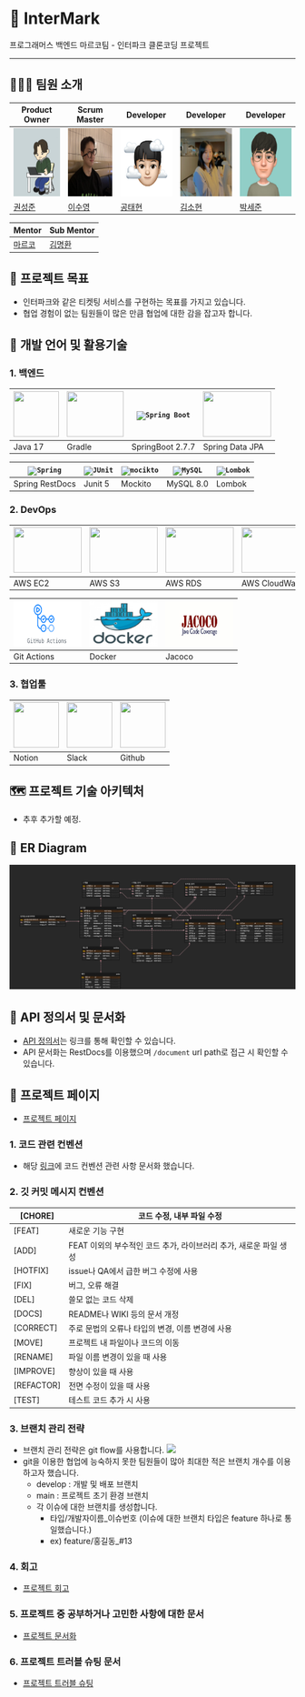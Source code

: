 # 🎫 InterMark
  
프로그래머스 백엔드 마르코팀 - 인터파크 클론코딩 프로젝트

---

## 🧑‍🤝‍🧑 팀원 소개

| Product Owner                                                            | Scrum Master                                                            | Developer                                                               | Developer                                                              | Developer                                                             |
|--------------------------------------------------------------------------|-------------------------------------------------------------------------|-------------------------------------------------------------------------|------------------------------------------------------------------------|-----------------------------------------------------------------------|
| <img width="120" height="120" src=".github/readme/profile/seongjun.png"> | <img width="120" height="120" src=".github/readme/profile/suyoung.jpg"> | <img width="120" height="120" src=".github/readme/profile/taehyun.png"> | <img width="120" height="120" src=".github/readme/profile/sohyun.jpg"> | <img width="120" height="120" src=".github/readme/profile/sejun.jpg"> |
| [권성준](https://github.com/Seongjun-Kwon)                                  | [이수영](https://github.com/twotwobread)                                   | [공태현](https://github.com/rhdtn311)                                      | [김소현](https://github.com/thguss)                                       | [박세준](https://github.com/park-se-jun)                                 |

| Mentor | Sub Mentor |
|--------|------------|
| [마르코](https://github.com/ksy90101) | [김명환](https://github.com/samkimuel) |

## 🥅 프로젝트 목표

- 인터파크와 같은 티켓팅 서비스를 구현하는 목표를 가지고 있습니다.
- 협업 경험이 없는 팀원들이 많은 만큼 협업에 대한 감을 잡고자 합니다.

## 🧰 개발 언어 및 활용기술

### 1. 백엔드
| <img width="80" height="80" src=".github/readme/java.png"> | <img width="100" height="80" src=".github/readme/gradle.png"> | <code><img height="80" src="https://user-images.githubusercontent.com/25181517/183891303-41f257f8-6b3d-487c-aa56-c497b880d0fb.png" alt="Spring Boot" title="Spring Boot" /></code> | <img width="120" height="80" src=".github/readme/jpa.png"> |
|------------------------------------------------------------|---------------------------------------------------------------|------------------------------------------|------------------------------------------------------------|
| Java 17                                                    | Gradle                                                        | SpringBoot 2.7.7                              | Spring Data JPA                                            |

| <code><img height="80" src="https://user-images.githubusercontent.com/25181517/117201470-f6d56780-adec-11eb-8f7c-e70e376cfd07.png" alt="Spring" title="Spring" /></code> | <code><img height="80" width="100" src="https://user-images.githubusercontent.com/25181517/117533873-484d4480-afef-11eb-9fad-67c8605e3592.png" alt="JUnit" title="JUnit" /></code> | <code><img height="80" width="100" src="https://user-images.githubusercontent.com/25181517/183892181-ad32b69e-3603-418c-b8e7-99e976c2a784.png" alt="mocikto" title="mocikto" /></code> | <code><img height="80" src="https://user-images.githubusercontent.com/25181517/183896128-ec99105a-ec1a-4d85-b08b-1aa1620b2046.png" alt="MySQL" title="MySQL" /></code>          | <code><img height="80" src="https://user-images.githubusercontent.com/25181517/190229463-87fa862f-ccf0-48da-8023-940d287df610.png" alt="Lombok" title="Lombok" /></code> |
|------------------------------------|------------------------------------------------------------------------------------------------------------------------------------------------------------------------------------|-----------------------------------------------------------------------------------------------------------------------------------------------------------------------------|-----------|------------------------------|
| Spring RestDocs                    | Junit 5                                                                                                                                                                            | Mockito                                                                                                                                                                     | MySQL 8.0 | Lombok                      |

### 2. DevOps

| <img width="120" height="80" src=".github/readme/ec2.png"> | <img width="120" height="80" src=".github/readme/s3.png"> | <img width="120" height="80" src=".github/readme/rds.png"> | <img width="120" height="80" src=".github/readme/cloudwatch.png"> |
|------------------------------------------------------------|-----------------------------------------------------------|------------------------------------------------------------|-------------------------------------------------------------------|
| AWS EC2                                                    | AWS S3                                                    | AWS RDS                                                    | AWS CloudWatch                                                    |

| <img width="120" height="80" src=".github/readme/gitactions.png"> | <img width="120" height="80" src=".github/readme/docker.png"> | <img width="120" height="80" src=".github/readme/jacoco.jpeg"> |
|-------------------------------------------------------------------|---------------------------------------------------------------|----------------------------------------------------------------|
| Git Actions                                                       | Docker                                                        | Jacoco                                                         |

### 3. 협업툴

| <img width="80" height="80" src=".github/readme/notion.png"> | <img width="80" height="80" src=".github/readme/slack.png"> | <img width="80" height="80" src=".github/readme/github.png"> |
|--------------------------------------------------------------|-------------------------------------------------------------|--------------------------------------------------------------|
| Notion                                                       | Slack                                                       | Github                                                       |

## 🗺️ 프로젝트 기술 아키텍처
- 추후 추가할 예정.
## 🔗 ER Diagram

<img src=".github/readme/erd.png">  

## 📜 API 정의서 및 문서화

- [API 정의서](https://www.notion.so/backend-devcourse/API-827d93da3bc24f72a8dde9552db46a30)는 링크를 통해 확인할 수 있습니다.
- API 문서화는 RestDocs를 이용했으며 `/document` url path로 접근 시 확인할 수 있습니다.

## 📄 프로젝트 페이지

- [프로젝트 페이지](https://www.notion.so/backend-devcourse/InterMark-73ab5e5458ce4955bb30c0f0e1b9c779)

### 1. 코드 관련 컨벤션

- 해당 [링크](https://www.notion.so/backend-devcourse/b4ad1ccf164b4e17852d81132ee54790b)에 코드 컨벤션 관련 사항 문서화 했습니다.

### 2. 깃 커밋 메시지 컨벤션

| [CHORE] | 코드 수정, 내부 파일 수정 |
| --- | --- |
| [FEAT] | 새로운 기능 구현 |
| [ADD] | FEAT 이외의 부수적인 코드 추가, 라이브러리 추가, 새로운 파일 생성 |
| [HOTFIX] | issue나 QA에서 급한 버그 수정에 사용 |
| [FIX] | 버그, 오류 해결 |
| [DEL] | 쓸모 없는 코드 삭제 |
| [DOCS] | README나 WIKI 등의 문서 개정 |
| [CORRECT] | 주로 문법의 오류나 타입의 변경, 이름 변경에 사용 |
| [MOVE] | 프로젝트 내 파일이나 코드의 이동 |
| [RENAME] | 파일 이름 변경이 있을 때 사용 |
| [IMPROVE] | 향상이 있을 때 사용 |
| [REFACTOR] | 전면 수정이 있을 때 사용 |
| [TEST] | 테스트 코드 추가 시 사용 |

### 3. 브랜치 관리 전략

- 브랜치 관리 전략은 git flow를 사용합니다.
  <img src=".github/readme/git-flow.png">
- git을 이용한 협업에 능숙하지 못한 팀원들이 많아 최대한 적은 브랜치 개수를 이용하고자 했습니다.
  - develop : 개발 및 배포 브랜치
  - main : 프로젝트 초기 환경 브랜치
  - 각 이슈에 대한 브랜치를 생성합니다.
    - 타입/개발자이름_이슈번호 (이슈에 대한 브랜치 타입은 feature 하나로 통일했습니다.)
    - ex) feature/홍길동_#13

### 4. 회고

- [프로젝트 회고](https://www.notion.so/backend-devcourse/09f71362f6954e88add62594a385358b)

### 5. 프로젝트 중 공부하거나 고민한 사항에 대한 문서

- [프로젝트 문서화](https://www.notion.so/backend-devcourse/d03336619a6d40f08e8bf8353ad9386e)

### 6. 프로젝트 트러블 슈팅 문서

- [프로젝트 트러블 슈팅](https://www.notion.so/backend-devcourse/08a650ceaa7e4c4a8cf9f53f77d453b8)
